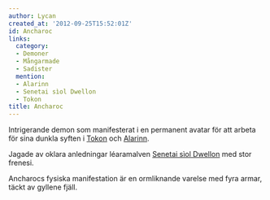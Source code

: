 ```yaml
---
author: Lycan
created_at: '2012-09-25T15:52:01Z'
id: Ancharoc
links:
  category:
  - Demoner
  - Mångarmade
  - Sadister
  mention:
  - Alarinn
  - Senetai sìol Dwellon
  - Tokon
title: Ancharoc
---
```


Intrigerande demon som manifesterat i en permanent avatar för att arbeta för sina dunkla syften i
[Tokon] och [Alarinn].

Jagade av oklara anledningar léaramalven [Senetai sìol Dwellon] med stor frenesi.

Ancharocs fysiska manifestation är en ormliknande varelse med fyra armar, täckt av gyllene fjäll.

  [Tokon]: Tokon
  [Alarinn]: Alarinn
  [Senetai sìol Dwellon]: Senetai_sìol_Dwellon